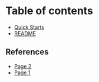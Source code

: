 # Table of contents

* [Quick Starts](README.md)
* [README](readme-1.md)

## References

* [Page 2](references/page-2.md)
* [Page 1](references/page-1.md)
